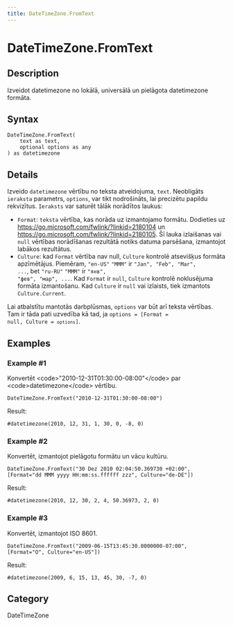 ```yaml
---
title: DateTimeZone.FromText
---
```


# DateTimeZone.FromText


## Description

Izveidot datetimezone no lokālā, universālā un pielāgota datetimezone formāta.


## Syntax

```powerquery
DateTimeZone.FromText(
    text as text,
    optional options as any
) as datetimezone
```


## Details

Izveido <code>datetimezone</code> vērtību no teksta atveidojuma, <code>text</code>. Neobligāts <code>ieraksta</code> parametrs, <code>options</code>, var tikt nodrošināts, lai precizētu papildu rekvizītus. <code>Ieraksts</code> var saturēt tālāk norādītos laukus:<ul>   <li><code>Format</code>: <code>teksta</code> vērtība, kas norāda uz izmantojamo formātu. Dodieties uz https://go.microsoft.com/fwlink/?linkid=2180104 un https://go.microsoft.com/fwlink/?linkid=2180105. Šī lauka izlaišanas vai <code>null</code> vērtības norādīšanas rezultātā notiks datuma parsēšana, izmantojot labākos rezultātus.</li>   <li><code>Culture</code>: kad <code>Format</code> vērtība nav null, <code>Culture</code> kontrolē atsevišķus formāta apzīmētājus. Piemēram, <code>"en-US"</code> <code>"MMM"</code> ir <code>"Jan", "Feb", "Mar", ...</code>, bet <code>"ru-RU"</code> <code>"MMM"</code> ir <code>"янв", "фев", "мар", ...</code>. Kad <code>Format</code> ir <code>null</code>, <code>Culture</code> kontrolē noklusējuma formāta izmantošanu. Kad <code>Culture</code> ir <code>null</code> vai izlaists, tiek izmantots <code>Culture.Current</code>.</li></ul>Lai atbalstītu mantotās darbplūsmas, <code>options</code> var būt arī teksta vērtības. Tam ir tāda pati uzvedība kā tad, ja <code>options</code><code> = [Format = null, Culture = <code>options</code>]</code>.


## Examples

### Example #1 
Konvertēt &lt;code&gt;&#34;2010-12-31T01:30:00-08:00&#34;&lt;/code&gt; par &lt;code&gt;datetimezone&lt;/code&gt; vērtību.
```powerquery
DateTimeZone.FromText("2010-12-31T01:30:00-08:00")
```

Result: 
```powerquery
#datetimezone(2010, 12, 31, 1, 30, 0, -8, 0)
```


### Example #2 
Konvertēt, izmantojot pielāgotu formātu un vācu kultūru.
```powerquery
DateTimeZone.FromText("30 Dez 2010 02:04:50.369730 +02:00", [Format="dd MMM yyyy HH:mm:ss.ffffff zzz", Culture="de-DE"])
```

Result: 
```powerquery
#datetimezone(2010, 12, 30, 2, 4, 50.36973, 2, 0)
```


### Example #3 
Konvertēt, izmantojot ISO 8601.
```powerquery
DateTimeZone.FromText("2009-06-15T13:45:30.0000000-07:00", [Format="O", Culture="en-US"])
```

Result: 
```powerquery
#datetimezone(2009, 6, 15, 13, 45, 30, -7, 0)
```




## Category
DateTimeZone
